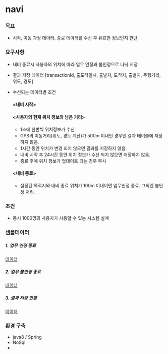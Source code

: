 # navi

### 목표
- 시작, 이동 과정 데이터, 종료 데이터를 수신 후 유효한 정보인지 판단

### 요구사항
- 내비 종료시 사용자의 위치에 따라 업무 인정과 불인정으로 나눠 저장
- 결과 저장 데이터 [transactionId, 출도착일시, 출발지, 도착지, 출발지, 주행거리, 위도, 경도]
- 수신되는 데이터별 조건
  #### <내비 시작>
  

  #### <사용자의 현재 위치 정보와 남은 거리>
  - 1초에 한번씩 위치정보가 수신
  - GPS의 이동거리(위도, 경도 계산)가 500m 이내인 경우엔 결과 테이블에 저장하지 않음.
  - 1시간 동안 위치가 변경 되지 않으면 결과를 저장하지 않음.
  - 내비 시작 후 24시간 동안 위치 정보가 수신 되지 않으면 저장하지 않음.
  - 종료 후에 위치 정보가 업데이트 되는 경우 무시

  #### <내비 종료>
  - 설정된 목적지와 내비 종료 위치가 100m 이내이면 업무인정 종료. 그외엔 불인정 처리.

### 조건
- 동시 1000명의 사용자가 사용할 수 있는 시스템 설계

### 샘플데이터 
##### 1. 업무 인정 종료
[데이터](./src/test/resources/SampleDataForSuccess.json)
##### 2. 업무 불인정 종료
[데이터](./src/test/resources/SampleDataForFail.json)
##### 3. 결과 저장 안함
[데이터](./src/test/resources/SampleDataForNotSave.json)

### 환경 구축
- java8 / Spring
- NoSql
- 
